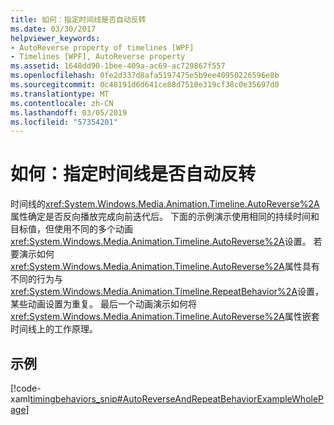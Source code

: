 ```yaml
---
title: 如何：指定时间线是否自动反转
ms.date: 03/30/2017
helpviewer_keywords:
- AutoReverse property of timelines [WPF]
- Timelines [WPF], AutoReverse property
ms.assetid: 1648dd90-1bee-409a-ac69-ac729867f557
ms.openlocfilehash: 0fe2d337d8afa5197475e5b9ee40950226596e8b
ms.sourcegitcommit: 0c48191d6d641ce88d7510e319cf38c0e35697d0
ms.translationtype: MT
ms.contentlocale: zh-CN
ms.lasthandoff: 03/05/2019
ms.locfileid: "57354201"
---
```

# <a name="how-to-specify-whether-a-timeline-automatically-reverses"></a>如何：指定时间线是否自动反转
时间线的<xref:System.Windows.Media.Animation.Timeline.AutoReverse%2A>属性确定是否反向播放完成向前迭代后。 下面的示例演示使用相同的持续时间和目标值，但使用不同的多个动画<xref:System.Windows.Media.Animation.Timeline.AutoReverse%2A>设置。 若要演示如何<xref:System.Windows.Media.Animation.Timeline.AutoReverse%2A>属性具有不同的行为与<xref:System.Windows.Media.Animation.Timeline.RepeatBehavior%2A>设置，某些动画设置为重复。 最后一个动画演示如何将<xref:System.Windows.Media.Animation.Timeline.AutoReverse%2A>属性嵌套时间线上的工作原理。  
  
## <a name="example"></a>示例  
 [!code-xaml[timingbehaviors_snip#AutoReverseAndRepeatBehaviorExampleWholePage](~/samples/snippets/csharp/VS_Snippets_Wpf/timingbehaviors_snip/CSharp/AutoReverseExample.xaml#autoreverseandrepeatbehaviorexamplewholepage)]
